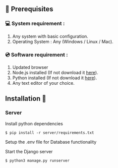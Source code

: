 ## 📌 Prerequisites

### 💻 System requirement :

1. Any system with basic configuration.
2. Operating System : Any (Windows / Linux / Mac).

### 💿 Software requirement :

1. Updated browser
2. Node.js installed (If not download it [here](https://nodejs.org/en/download/)).
3. Python installed (If not download it [here](https://www.python.org/downloads/)).
4. Any text editor of your choice.

## Installation 🔧

### Server

Install python dependencies

```
$ pip install -r server/requirements.txt
```

Setup the .env file for Database functionality


Start the Django server

```
$ python3 manage.py runserver
```

